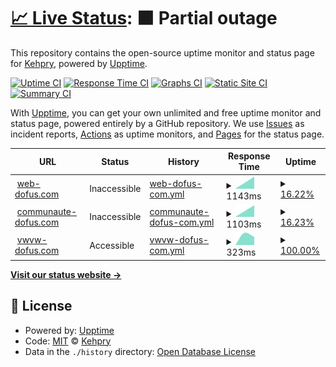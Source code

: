 # [📈 Live Status](https://Kehpry.github.io/phishcheck): <!--live status--> **🟧 Partial outage**

This repository contains the open-source uptime monitor and status page for [Kehpry](https://Kehpry.github.io/phishcheck), powered by [Upptime](https://github.com/upptime/upptime).

[![Uptime CI](https://github.com/Kehpry/phishcheck/workflows/Uptime%20CI/badge.svg)](https://github.com/Kehpry/phishcheck/actions?query=workflow%3A%22Uptime+CI%22)
[![Response Time CI](https://github.com/Kehpry/phishcheck/workflows/Response%20Time%20CI/badge.svg)](https://github.com/Kehpry/phishcheck/actions?query=workflow%3A%22Response+Time+CI%22)
[![Graphs CI](https://github.com/Kehpry/phishcheck/workflows/Graphs%20CI/badge.svg)](https://github.com/Kehpry/phishcheck/actions?query=workflow%3A%22Graphs+CI%22)
[![Static Site CI](https://github.com/Kehpry/phishcheck/workflows/Static%20Site%20CI/badge.svg)](https://github.com/Kehpry/phishcheck/actions?query=workflow%3A%22Static+Site+CI%22)
[![Summary CI](https://github.com/Kehpry/phishcheck/workflows/Summary%20CI/badge.svg)](https://github.com/Kehpry/phishcheck/actions?query=workflow%3A%22Summary+CI%22)

With [Upptime](https://upptime.js.org), you can get your own unlimited and free uptime monitor and status page, powered entirely by a GitHub repository. We use [Issues](https://github.com/Kehpry/phishcheck/issues) as incident reports, [Actions](https://github.com/Kehpry/phishcheck/actions) as uptime monitors, and [Pages](https://Kehpry.github.io/phishcheck) for the status page.

<!--start: status pages-->
<!-- This summary is generated by Upptime (https://github.com/upptime/upptime) -->
<!-- Do not edit this manually, your changes will be overwritten -->
<!-- prettier-ignore -->
| URL | Status | History | Response Time | Uptime |
| --- | ------ | ------- | ------------- | ------ |
| <img alt="" src="https://favicons.githubusercontent.com/web-dofus.com" height="13"> [web-dofus.com](http://web-dofus.com/) | Inaccessible | [web-dofus-com.yml](https://github.com/Kehpry/phishcheck/commits/HEAD/history/web-dofus-com.yml) | <details><summary><img alt="Response time graph" src="./graphs/web-dofus-com/response-time-week.png" height="20"> 1143ms</summary><br><a href="https://phishcheck.dofhelp.fr/history/web-dofus-com"><img alt="Response time 1143" src="https://img.shields.io/endpoint?url=https%3A%2F%2Fraw.githubusercontent.com%2FKehpry%2Fphishcheck%2FHEAD%2Fapi%2Fweb-dofus-com%2Fresponse-time.json"></a><br><a href="https://phishcheck.dofhelp.fr/history/web-dofus-com"><img alt="24-hour response time 1143" src="https://img.shields.io/endpoint?url=https%3A%2F%2Fraw.githubusercontent.com%2FKehpry%2Fphishcheck%2FHEAD%2Fapi%2Fweb-dofus-com%2Fresponse-time-day.json"></a><br><a href="https://phishcheck.dofhelp.fr/history/web-dofus-com"><img alt="7-day response time 1143" src="https://img.shields.io/endpoint?url=https%3A%2F%2Fraw.githubusercontent.com%2FKehpry%2Fphishcheck%2FHEAD%2Fapi%2Fweb-dofus-com%2Fresponse-time-week.json"></a><br><a href="https://phishcheck.dofhelp.fr/history/web-dofus-com"><img alt="30-day response time 1143" src="https://img.shields.io/endpoint?url=https%3A%2F%2Fraw.githubusercontent.com%2FKehpry%2Fphishcheck%2FHEAD%2Fapi%2Fweb-dofus-com%2Fresponse-time-month.json"></a><br><a href="https://phishcheck.dofhelp.fr/history/web-dofus-com"><img alt="1-year response time 1143" src="https://img.shields.io/endpoint?url=https%3A%2F%2Fraw.githubusercontent.com%2FKehpry%2Fphishcheck%2FHEAD%2Fapi%2Fweb-dofus-com%2Fresponse-time-year.json"></a></details> | <details><summary><a href="https://phishcheck.dofhelp.fr/history/web-dofus-com">16.22%</a></summary><a href="https://phishcheck.dofhelp.fr/history/web-dofus-com"><img alt="All-time uptime 16.22%" src="https://img.shields.io/endpoint?url=https%3A%2F%2Fraw.githubusercontent.com%2FKehpry%2Fphishcheck%2FHEAD%2Fapi%2Fweb-dofus-com%2Fuptime.json"></a><br><a href="https://phishcheck.dofhelp.fr/history/web-dofus-com"><img alt="24-hour uptime 16.22%" src="https://img.shields.io/endpoint?url=https%3A%2F%2Fraw.githubusercontent.com%2FKehpry%2Fphishcheck%2FHEAD%2Fapi%2Fweb-dofus-com%2Fuptime-day.json"></a><br><a href="https://phishcheck.dofhelp.fr/history/web-dofus-com"><img alt="7-day uptime 16.22%" src="https://img.shields.io/endpoint?url=https%3A%2F%2Fraw.githubusercontent.com%2FKehpry%2Fphishcheck%2FHEAD%2Fapi%2Fweb-dofus-com%2Fuptime-week.json"></a><br><a href="https://phishcheck.dofhelp.fr/history/web-dofus-com"><img alt="30-day uptime 16.22%" src="https://img.shields.io/endpoint?url=https%3A%2F%2Fraw.githubusercontent.com%2FKehpry%2Fphishcheck%2FHEAD%2Fapi%2Fweb-dofus-com%2Fuptime-month.json"></a><br><a href="https://phishcheck.dofhelp.fr/history/web-dofus-com"><img alt="1-year uptime 16.22%" src="https://img.shields.io/endpoint?url=https%3A%2F%2Fraw.githubusercontent.com%2FKehpry%2Fphishcheck%2FHEAD%2Fapi%2Fweb-dofus-com%2Fuptime-year.json"></a></details>
| <img alt="" src="https://favicons.githubusercontent.com/communaute-dofus.com" height="13"> [communaute-dofus.com](http://communaute-dofus.com/) | Inaccessible | [communaute-dofus-com.yml](https://github.com/Kehpry/phishcheck/commits/HEAD/history/communaute-dofus-com.yml) | <details><summary><img alt="Response time graph" src="./graphs/communaute-dofus-com/response-time-week.png" height="20"> 1103ms</summary><br><a href="https://phishcheck.dofhelp.fr/history/communaute-dofus-com"><img alt="Response time 1103" src="https://img.shields.io/endpoint?url=https%3A%2F%2Fraw.githubusercontent.com%2FKehpry%2Fphishcheck%2FHEAD%2Fapi%2Fcommunaute-dofus-com%2Fresponse-time.json"></a><br><a href="https://phishcheck.dofhelp.fr/history/communaute-dofus-com"><img alt="24-hour response time 1103" src="https://img.shields.io/endpoint?url=https%3A%2F%2Fraw.githubusercontent.com%2FKehpry%2Fphishcheck%2FHEAD%2Fapi%2Fcommunaute-dofus-com%2Fresponse-time-day.json"></a><br><a href="https://phishcheck.dofhelp.fr/history/communaute-dofus-com"><img alt="7-day response time 1103" src="https://img.shields.io/endpoint?url=https%3A%2F%2Fraw.githubusercontent.com%2FKehpry%2Fphishcheck%2FHEAD%2Fapi%2Fcommunaute-dofus-com%2Fresponse-time-week.json"></a><br><a href="https://phishcheck.dofhelp.fr/history/communaute-dofus-com"><img alt="30-day response time 1103" src="https://img.shields.io/endpoint?url=https%3A%2F%2Fraw.githubusercontent.com%2FKehpry%2Fphishcheck%2FHEAD%2Fapi%2Fcommunaute-dofus-com%2Fresponse-time-month.json"></a><br><a href="https://phishcheck.dofhelp.fr/history/communaute-dofus-com"><img alt="1-year response time 1103" src="https://img.shields.io/endpoint?url=https%3A%2F%2Fraw.githubusercontent.com%2FKehpry%2Fphishcheck%2FHEAD%2Fapi%2Fcommunaute-dofus-com%2Fresponse-time-year.json"></a></details> | <details><summary><a href="https://phishcheck.dofhelp.fr/history/communaute-dofus-com">16.23%</a></summary><a href="https://phishcheck.dofhelp.fr/history/communaute-dofus-com"><img alt="All-time uptime 16.23%" src="https://img.shields.io/endpoint?url=https%3A%2F%2Fraw.githubusercontent.com%2FKehpry%2Fphishcheck%2FHEAD%2Fapi%2Fcommunaute-dofus-com%2Fuptime.json"></a><br><a href="https://phishcheck.dofhelp.fr/history/communaute-dofus-com"><img alt="24-hour uptime 16.23%" src="https://img.shields.io/endpoint?url=https%3A%2F%2Fraw.githubusercontent.com%2FKehpry%2Fphishcheck%2FHEAD%2Fapi%2Fcommunaute-dofus-com%2Fuptime-day.json"></a><br><a href="https://phishcheck.dofhelp.fr/history/communaute-dofus-com"><img alt="7-day uptime 16.23%" src="https://img.shields.io/endpoint?url=https%3A%2F%2Fraw.githubusercontent.com%2FKehpry%2Fphishcheck%2FHEAD%2Fapi%2Fcommunaute-dofus-com%2Fuptime-week.json"></a><br><a href="https://phishcheck.dofhelp.fr/history/communaute-dofus-com"><img alt="30-day uptime 16.23%" src="https://img.shields.io/endpoint?url=https%3A%2F%2Fraw.githubusercontent.com%2FKehpry%2Fphishcheck%2FHEAD%2Fapi%2Fcommunaute-dofus-com%2Fuptime-month.json"></a><br><a href="https://phishcheck.dofhelp.fr/history/communaute-dofus-com"><img alt="1-year uptime 16.23%" src="https://img.shields.io/endpoint?url=https%3A%2F%2Fraw.githubusercontent.com%2FKehpry%2Fphishcheck%2FHEAD%2Fapi%2Fcommunaute-dofus-com%2Fuptime-year.json"></a></details>
| <img alt="" src="https://favicons.githubusercontent.com/vwvw-dofus.com" height="13"> [vwvw-dofus.com](https://vwvw-dofus.com/) | Accessible | [vwvw-dofus-com.yml](https://github.com/Kehpry/phishcheck/commits/HEAD/history/vwvw-dofus-com.yml) | <details><summary><img alt="Response time graph" src="./graphs/vwvw-dofus-com/response-time-week.png" height="20"> 323ms</summary><br><a href="https://phishcheck.dofhelp.fr/history/vwvw-dofus-com"><img alt="Response time 323" src="https://img.shields.io/endpoint?url=https%3A%2F%2Fraw.githubusercontent.com%2FKehpry%2Fphishcheck%2FHEAD%2Fapi%2Fvwvw-dofus-com%2Fresponse-time.json"></a><br><a href="https://phishcheck.dofhelp.fr/history/vwvw-dofus-com"><img alt="24-hour response time 323" src="https://img.shields.io/endpoint?url=https%3A%2F%2Fraw.githubusercontent.com%2FKehpry%2Fphishcheck%2FHEAD%2Fapi%2Fvwvw-dofus-com%2Fresponse-time-day.json"></a><br><a href="https://phishcheck.dofhelp.fr/history/vwvw-dofus-com"><img alt="7-day response time 323" src="https://img.shields.io/endpoint?url=https%3A%2F%2Fraw.githubusercontent.com%2FKehpry%2Fphishcheck%2FHEAD%2Fapi%2Fvwvw-dofus-com%2Fresponse-time-week.json"></a><br><a href="https://phishcheck.dofhelp.fr/history/vwvw-dofus-com"><img alt="30-day response time 323" src="https://img.shields.io/endpoint?url=https%3A%2F%2Fraw.githubusercontent.com%2FKehpry%2Fphishcheck%2FHEAD%2Fapi%2Fvwvw-dofus-com%2Fresponse-time-month.json"></a><br><a href="https://phishcheck.dofhelp.fr/history/vwvw-dofus-com"><img alt="1-year response time 323" src="https://img.shields.io/endpoint?url=https%3A%2F%2Fraw.githubusercontent.com%2FKehpry%2Fphishcheck%2FHEAD%2Fapi%2Fvwvw-dofus-com%2Fresponse-time-year.json"></a></details> | <details><summary><a href="https://phishcheck.dofhelp.fr/history/vwvw-dofus-com">100.00%</a></summary><a href="https://phishcheck.dofhelp.fr/history/vwvw-dofus-com"><img alt="All-time uptime 100.00%" src="https://img.shields.io/endpoint?url=https%3A%2F%2Fraw.githubusercontent.com%2FKehpry%2Fphishcheck%2FHEAD%2Fapi%2Fvwvw-dofus-com%2Fuptime.json"></a><br><a href="https://phishcheck.dofhelp.fr/history/vwvw-dofus-com"><img alt="24-hour uptime 100.00%" src="https://img.shields.io/endpoint?url=https%3A%2F%2Fraw.githubusercontent.com%2FKehpry%2Fphishcheck%2FHEAD%2Fapi%2Fvwvw-dofus-com%2Fuptime-day.json"></a><br><a href="https://phishcheck.dofhelp.fr/history/vwvw-dofus-com"><img alt="7-day uptime 100.00%" src="https://img.shields.io/endpoint?url=https%3A%2F%2Fraw.githubusercontent.com%2FKehpry%2Fphishcheck%2FHEAD%2Fapi%2Fvwvw-dofus-com%2Fuptime-week.json"></a><br><a href="https://phishcheck.dofhelp.fr/history/vwvw-dofus-com"><img alt="30-day uptime 100.00%" src="https://img.shields.io/endpoint?url=https%3A%2F%2Fraw.githubusercontent.com%2FKehpry%2Fphishcheck%2FHEAD%2Fapi%2Fvwvw-dofus-com%2Fuptime-month.json"></a><br><a href="https://phishcheck.dofhelp.fr/history/vwvw-dofus-com"><img alt="1-year uptime 100.00%" src="https://img.shields.io/endpoint?url=https%3A%2F%2Fraw.githubusercontent.com%2FKehpry%2Fphishcheck%2FHEAD%2Fapi%2Fvwvw-dofus-com%2Fuptime-year.json"></a></details>

<!--end: status pages-->

[**Visit our status website →**](https://Kehpry.github.io/phishcheck)

## 📄 License

- Powered by: [Upptime](https://github.com/upptime/upptime)
- Code: [MIT](./LICENSE) © [Kehpry](https://Kehpry.github.io/phishcheck)
- Data in the `./history` directory: [Open Database License](https://opendatacommons.org/licenses/odbl/1-0/)
